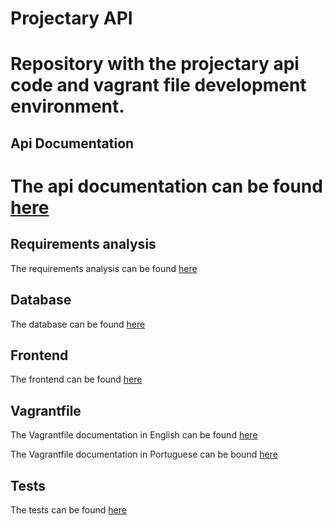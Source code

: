 Projectary API
==============
Repository with the projectary api code and vagrant file development environment.
==============
## Api Documentation
The api documentation can be found [here](https://github.com/iptomar/projectary-api/wiki)
==============

## Requirements analysis
The requirements analysis can be found [here](https://github.com/iptomar/projectary-as)

## Database
The database can be found [here](https://github.com/iptomar/projectary-bd)

## Frontend
The frontend can be found [here](https://github.com/iptomar/projectary-frontend)

## Vagrantfile
The Vagrantfile documentation in English can be found [here](https://github.com/iptomar/projectary-api/wiki/Vagrant-EN)

The Vagrantfile documentation in Portuguese can be bound [here](https://github.com/iptomar/projectary-api/wiki/Vagrant-PT)

## Tests
The tests can be found [here](https://github.com/iptomar/projectary-tests)
